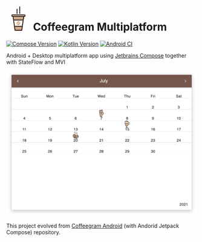 # ![](images/icon.png) Coffeegram Multiplatform

[![Compose Version](https://img.shields.io/badge/JetBrains%20Compose-1.0.0--alpha2-yellow)](https://github.com/JetBrains/compose-jb)
[![Kotlin Version](https://img.shields.io/badge/Kotlin-1.5.21-blue.svg)](https://kotlinlang.org)
[![Android CI](https://github.com/phansier/Coffeegram-Desktop/actions/workflows/android.yml/badge.svg)](https://github.com/phansier/Coffeegram-Desktop/actions/workflows/android.yml)

Android + Desktop multiplatform app using [Jetbrains Compose](https://github.com/JetBrains/compose-jb) together with StateFlow and MVI

![](images/desktop.png)

This project evolved from [Coffeegram Android](https://github.com/phansier/Coffeegram) (with Andorid Jetpack Compose) repository.
 